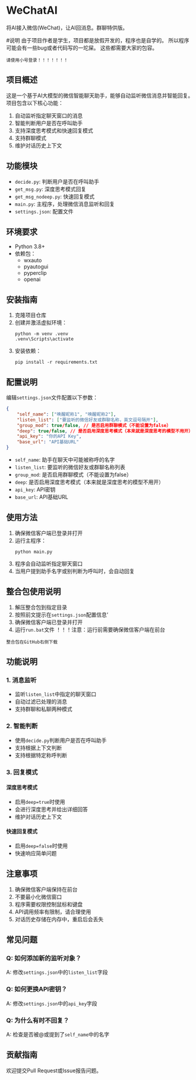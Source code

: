 # WeChatAI
将AI接入微信(WeChat)，让AI回消息。群聊特供版。

#说明
由于项目作者是学生，项目都是放假开发的，程序也是自学的。
所以程序可能会有一些bug或者代码写的一坨屎。
这些都需要大家的包容。

```
请使用小号登录！！！！！！！
```
## 项目概述

这是一个基于AI大模型的微信智能聊天助手，能够自动监听微信消息并智能回复。项目包含以下核心功能：

1. 自动监听指定聊天窗口的消息
2. 智能判断用户是否在呼叫助手
3. 支持深度思考模式和快速回复模式
4. 支持群聊模式
5. 维护对话历史上下文

## 功能模块

- `decide.py`: 判断用户是否在呼叫助手
- `get_msg.py`: 深度思考模式回复
- `get_msg_nodeep.py`: 快速回复模式
- `main.py`: 主程序，处理微信消息监听和回复
- `settings.json`: 配置文件

## 环境要求

- Python 3.8+
- 依赖包：
  - wxauto
  - pyautogui
  - pyperclip
  - openai

## 安装指南

1. 克隆项目仓库
2. 创建并激活虚拟环境：
   ```
   python -m venv .venv
   .venv\Scripts\activate
   ```
3. 安装依赖：
   ```
   pip install -r requirements.txt
   ```

## 配置说明

编辑`settings.json`文件配置以下参数：

```json
{
    "self_name": ["唤醒昵称1", "唤醒昵称2"],
    "listen_list": ["要监听的微信好友或群聊名称，英文逗号隔开"],
    "group_mod": true/false, // 是否启用群聊模式（不能设置为false）
    "deep": true/false, // 是否启用深度思考模式（本来就是深度思考的模型不用开）
    "api_key": "你的API Key",
    "base_url": "API基础URL"
}
```

- `self_name`: 助手在聊天中可能被称呼的名字
- `listen_list`: 要监听的微信好友或群聊名称列表
- `group_mod`: 是否启用群聊模式（不能设置为false）
- `deep`: 是否启用深度思考模式（本来就是深度思考的模型不用开）
- `api_key`: API密钥
- `base_url`: API基础URL

## 使用方法

1. 确保微信客户端已登录并打开
2. 运行主程序：
   ```
   python main.py
   ```
3. 程序会自动监听指定聊天窗口
4. 当用户提到助手名字或别判断为呼叫时，会自动回复

## 整合包使用说明

1. 解压整合包到指定目录
2. 按照前文提示在`settings.json`配置信息’
3. 确保微信客户端已登录并打开
4. 运行`run.bat`文件
！！！注意：运行前需要确保微信客户端在前台
```
整合包在GitHub右侧下载
```

## 功能说明

### 1. 消息监听

- 监听`listen_list`中指定的聊天窗口
- 自动过滤已处理的消息
- 支持群聊和私聊两种模式

### 2. 智能判断

- 使用`decide.py`判断用户是否在呼叫助手
- 支持根据上下文判断
- 支持根据特定称呼判断

### 3. 回复模式

#### 深度思考模式

- 启用`deep=true`时使用
- 会进行深度思考并给出详细回答
- 维护对话历史上下文

#### 快速回复模式

- 启用`deep=false`时使用
- 快速响应简单问题

## 注意事项

1. 确保微信客户端保持在前台
2. 不要最小化微信窗口
3. 程序需要权限控制鼠标和键盘
4. API调用频率有限制，请合理使用
5. 对话历史存储在内存中，重启后会丢失

## 常见问题

### Q: 如何添加新的监听对象？
A: 修改`settings.json`中的`listen_list`字段

### Q: 如何更换API密钥？
A: 修改`settings.json`中的`api_key`字段

### Q: 为什么有时不回复？
A: 检查是否被@或提到了`self_name`中的名字

## 贡献指南

欢迎提交Pull Request或Issue报告问题。
